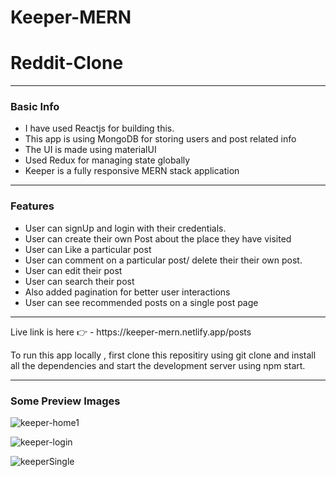 # Keeper-MERN

<h1>Reddit-Clone</h1>

*********************

<h3>Basic Info</h3>
<ul>
  <li>I have used Reactjs for building this.</li>
  <li>This app is using MongoDB for storing users and post related info</li>
  <li>The UI is made using materialUI </li>
  <li>Used Redux for managing state globally </li>
  <li>Keeper is a fully responsive MERN stack application</li>
</ul>

*******************

<h3>Features</h3>
<ul>
  <li>User can signUp and login with their credentials.</li>
  <li>User can create their own Post about the place they have visited </li>
  <li>User can Like a particular post</li>
  <li>User can comment on a particular post/ delete their their own post.</li>
  <li>User can edit their post</li>
  <li>User can search their post</li>
  <li>Also added pagination for better user interactions</li>
  <li>User can see recommended posts on a single post page</li>
</ul>

******************
<p>Live link is here 👉 - https://keeper-mern.netlify.app/posts</p>

<p> To run this app locally , first clone this repositiry using git clone and install all the dependencies and start the development server using npm start.</p>

******************
<h3>Some Preview Images</h3>

![keeper-home1](https://user-images.githubusercontent.com/87935709/186142600-1b11dcf2-69a5-4ed4-921d-457ace8c96cd.JPG)

![keeper-login](https://user-images.githubusercontent.com/87935709/186142629-ec0fa6c6-4c61-4e29-a45c-ded0bf0f25f0.JPG)

![keeperSingle](https://user-images.githubusercontent.com/87935709/186142654-02e4cdfe-d427-4eac-8425-1abb6e086efa.JPG)


